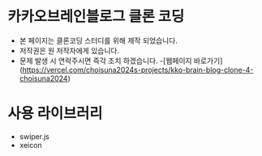 # 카카오브레인블로그 클론 코딩

- 본 페이지는 클론코딩 스터디를 위해 제작 되었습니다.
- 저작권은 원 저작자에게 있습니다.
- 문제 발생 시 연락주시면 즉각 조치 하겠습니다. -[웹페이지 바로가기] (https://vercel.com/choisuna2024s-projects/kko-brain-blog-clone-4-choisuna2024)

# 사용 라이브러리

- swiper.js
- xeicon
